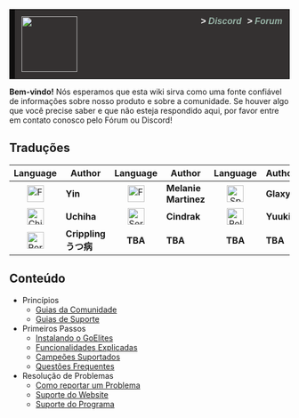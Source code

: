 <style>
.good_announcement {
    background-color: #343131;
	border: 1px solid #0f0e0e;
	border-left: 10px solid #0f0e0e;
	font-size: 16px;
	margin-bottom: 12px;
	text-align: left; 
	padding: 12px; 
	color: white;
}
a.header_link {
	display: inline;
	float: right;
	margin-left: 10px;
    font-family: UniSans,sans-serif;
    font-style: italic;
    font-weight: 700;
	text-decoration: none;
	color: #97b3a6;
}
a.header_link:hover {
	text-decoration:none;
	color: #fcfcfc;
}
a.header_link:visited {
	text-decoration:none;
}
a.header_link span {
	color: #fcfcfc;
}
</style>

<div class="good_announcement"> 
    <img src="https://s.put.re/hzytMBa.png" style="width: 100px;">
    <a class="header_link" href="https://goelites.net"><span>></span> Forum</a>
    <a class="header_link" href="https://discord.gg/m7RctYk"><span>></span> Discord</a>
</div>

**Bem-vindo!** Nós esperamos que esta wiki sirva como uma fonte confiável de informações sobre nosso produto e sobre a comunidade. Se houver algo que você precise saber e que não esteja respondido aqui, por favor entre em contato conosco pelo Fórum ou Discord!

## Traduções

| Language | Author | Language | Author | Language | Author |
|:--:|--|:--:|--|:--:|--|
| <a href="http://goeliteswiki.readthedocs.io/en/latest/"><img src="https://emojipedia-us.s3.amazonaws.com/thumbs/120/twitter/131/flag-for-united-kingdom_1f1ec-1f1e7.png" alt="French" style="width: 30px;"/></a> | **Yin** | <a href="http://goeliteswiki.readthedocs.io/fr/latest/"><img src="https://emojipedia-us.s3.amazonaws.com/thumbs/120/twitter/131/flag-for-france_1f1eb-1f1f7.png" alt="French" style="width: 30px;"/></a> | **Melanie Martinez** | <a href="http://goeliteswiki.readthedocs.io/es/latest/"><img src="https://emojipedia-us.s3.amazonaws.com/thumbs/120/twitter/131/flag-for-spain_1f1ea-1f1f8.png" alt="Spain" style="width: 30px;"/></a> | **Glaxy** |
| <a href="http://goeliteswiki.readthedocs.io/zh/latest/"><img src="https://emojipedia-us.s3.amazonaws.com/thumbs/120/twitter/131/flag-for-china_1f1e8-1f1f3.png" alt="China" style="width: 30px;"/></a> | **Uchiha** | <a href="http://goeliteswiki.readthedocs.io/sr/latest/"><img src="https://emojipedia-us.s3.amazonaws.com/thumbs/120/twitter/131/flag-for-serbia_1f1f7-1f1f8.png" alt="Serbia" style="width: 30px;"/></a> | **Cindrak** | <a href="http://goeliteswiki.readthedocs.io/pl/latest/"><img src="https://emojipedia-us.s3.amazonaws.com/thumbs/120/twitter/131/flag-for-poland_1f1f5-1f1f1.png" alt="Poland" style="width: 30px;"/></a> | **Yuuki** |
| <a href="http://goeliteswiki.readthedocs.io/pt/latest/"><img src="https://emojipedia-us.s3.amazonaws.com/thumbs/120/twitter/131/flag-for-brazil_1f1e7-1f1f7.png" alt="Portuguese" style="width: 30px;"/></a> | **Crippling うつ病** | **TBA** | **TBA** | **TBA** | **TBA** |  


## Conteúdo
- Princípios
	- [Guias da Comunidade](CommunityPrinciples/CommunityGuidelines.md)
	- [Guias de Suporte](CommunityPrinciples/SupportGuidelines.md)
- Primeiros Passos
	- [Instalando o GoElites](GettingStarted/Installation.md)
	- [Funcionalidades Explicadas](GettingStarted/Features.md)
	- [Campeões Suportados](GettingStarted/SupportedChampions.md)
	- [Questões Frequentes](GettingStarted/FrequentlyAskedQuestions.md)
- Resolução de Problemas
	- [Como reportar um Problema](Troubleshooting/TroubleshootingReportGuide.md)
	- [Suporte do Website](Troubleshooting/WebsiteTroubleshooting.md)
	- [Suporte do Programa](Troubleshooting/ApplicationTroubleshooting.md)
